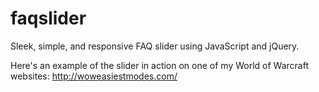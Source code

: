 # faqslider
Sleek, simple, and responsive FAQ slider using JavaScript and jQuery.

Here's an example of the slider in action on one of my World of Warcraft websites: http://woweasiestmodes.com/
